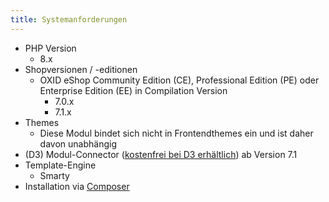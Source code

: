 ```yaml
---
title: Systemanforderungen
---
```


* PHP Version
    * 8.x
* Shopversionen / -editionen
    * OXID eShop Community Edition (CE), Professional Edition (PE) oder Enterprise Edition (EE) in Compilation Version
        * 7.0.x
        * 7.1.x
* Themes
    * Diese Modul bindet sich nicht in Frontendthemes ein und ist daher davon unabhängig
* (D3) Modul-Connector ([kostenfrei bei D3 erhältlich](https://www.oxidmodule.com/connector/)) ab Version 7.1
* Template-Engine
    * Smarty
* Installation via [Composer](https://getcomposer.org)
